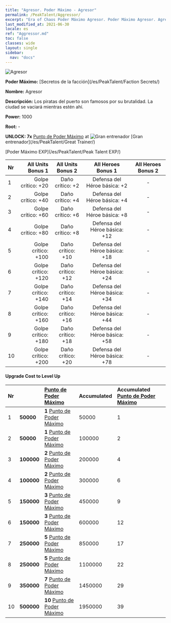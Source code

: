 ```yaml
---
title: "Agresor. Poder Máximo - Agresor"
permalink: /PeakTalent/Aggressor/
excerpt: "Era of Chaos Poder Máximo Agresor. Poder Máximo Agresor. Agresor"
last_modified_at: 2021-06-30
locale: es
ref: "Aggressor.md"
toc: false
classes: wide
layout: single
sidebar:
  nav: "docs"
---
```


  ![Agresor](/images/pt/talent_3004.png)

  **Poder Máximo:** [Secretos de la facción](/es/PeakTalent/Faction Secrets/)

  **Nombre:** Agresor

  **Descripción:** Los piratas del puerto son famosos por su brutalidad. La ciudad se vaciará mientras estén ahí.

  **Power:** 1000

  **Root:** -

  **UNLOCK: 7x** [Punto de Poder Máximo](/ItemsES/con_934/) at ![Gran entrenador](/images/pt/talent_3001.png) [Gran entrenador](/es/PeakTalent/Great Trainer/)

  [Poder Máximo EXP](/es/PeakTalent/Peak Talent EXP/)

  | Nr | All Units Bonus 1 | All Units Bonus 2 | All Heroes Bonus 1 | All Heroes Bonus 2 |
  |:---|--------------:|:-------------:|:-------------:|:-------------:|
  | 1 | Golpe crítico: +20 | Daño crítico: +2 | Defensa del Héroe básica: +2 | - |
  | 2 | Golpe crítico: +40 | Daño crítico: +4 | Defensa del Héroe básica: +4 | - |
  | 3 | Golpe crítico: +60 | Daño crítico: +6 | Defensa del Héroe básica: +8 | - |
  | 4 | Golpe crítico: +80 | Daño crítico: +8 | Defensa del Héroe básica: +12 | - |
  | 5 | Golpe crítico: +100 | Daño crítico: +10 | Defensa del Héroe básica: +18 | - |
  | 6 | Golpe crítico: +120 | Daño crítico: +12 | Defensa del Héroe básica: +24 | - |
  | 7 | Golpe crítico: +140 | Daño crítico: +14 | Defensa del Héroe básica: +34 | - |
  | 8 | Golpe crítico: +160 | Daño crítico: +16 | Defensa del Héroe básica: +44 | - |
  | 9 | Golpe crítico: +180 | Daño crítico: +18 | Defensa del Héroe básica: +58 | - |
  | 10 | Golpe crítico: +200 | Daño crítico: +20 | Defensa del Héroe básica: +78 | - |


#### Upgrade Cost to Level Up

  | Nr | <i class="fas fa-coins"/> | [Punto de Poder Máximo](/ItemsES/con_934/) | Accumulated <i class="fas fa-coins"/> | Accumulated [Punto de Poder Máximo](/ItemsES/con_934/) |
  |:---|:--------------|:-------------|:-------------|:-------------|
  | 1 | **50000** | **1** [Punto de Poder Máximo](/ItemsES/con_934/) | 50000 | 1 |
  | 2 | **50000** | **1** [Punto de Poder Máximo](/ItemsES/con_934/) | 100000 | 2 |
  | 3 | **100000** | **2** [Punto de Poder Máximo](/ItemsES/con_934/) | 200000 | 4 |
  | 4 | **100000** | **2** [Punto de Poder Máximo](/ItemsES/con_934/) | 300000 | 6 |
  | 5 | **150000** | **3** [Punto de Poder Máximo](/ItemsES/con_934/) | 450000 | 9 |
  | 6 | **150000** | **3** [Punto de Poder Máximo](/ItemsES/con_934/) | 600000 | 12 |
  | 7 | **250000** | **5** [Punto de Poder Máximo](/ItemsES/con_934/) | 850000 | 17 |
  | 8 | **250000** | **5** [Punto de Poder Máximo](/ItemsES/con_934/) | 1100000 | 22 |
  | 9 | **350000** | **7** [Punto de Poder Máximo](/ItemsES/con_934/) | 1450000 | 29 |
  | 10 | **500000** | **10** [Punto de Poder Máximo](/ItemsES/con_934/) | 1950000 | 39 |
